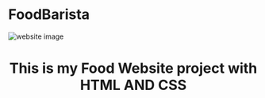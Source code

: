 # FoodBarista
![website image](https://user-images.githubusercontent.com/69852923/130905890-22a9f379-f354-42d9-b0e2-3615eb9d45ec.png)
<h1 align="center">This is my Food Website project with HTML AND CSS</h1>
